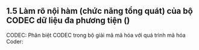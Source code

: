 

## 1.5 Làm rõ nội hàm (chức năng tổng quát) của bộ CODEC dữ liệu đa phương tiện ()

CODEC: Phân biệt CODEC trong bộ giải mã mã hóa với quá trình mã hóa 
Coder:
